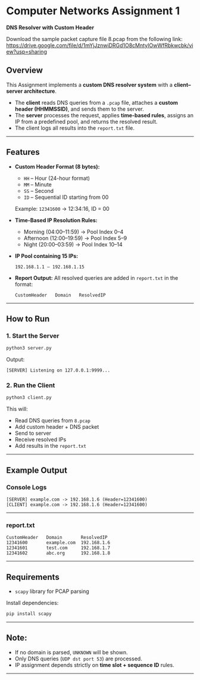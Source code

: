 # **Computer Networks Assignment 1**
**DNS Resolver with Custom Header**

Download the sample packet capture file 8.pcap from the following link: https://drive.google.com/file/d/1mYjJznwiDRGd1O8cMntyIOwWfRbkwcbk/view?usp=sharing

##  Overview

This Assignment implements a **custom DNS resolver system** with a **client–server architecture**.

* The **client** reads DNS queries from a `.pcap` file, attaches a **custom header (HHMMSSID)**, and sends them to the server.
* The **server** processes the request, applies **time-based rules**, assigns an IP from a predefined pool, and returns the resolved result.
* The client logs all results into the  `report.txt` file.

---

##  Features

* **Custom Header Format (8 bytes):**

  * `HH` – Hour (24-hour format)
  * `MM` – Minute
  * `SS` – Second
  * `ID` – Sequential ID starting from 00

  Example: `12341600` → 12:34:16, ID = 00

* **Time-Based IP Resolution Rules:**

  * Morning (04:00–11:59) → Pool Index 0–4
  * Afternoon (12:00–19:59) → Pool Index 5–9
  * Night (20:00–03:59) → Pool Index 10–14

* **IP Pool containing 15 IPs:**

  ```
  192.168.1.1 – 192.168.1.15
  ```

* **Report Output:**
  All resolved queries are added in `report.txt` in the format:

  ```
  CustomHeader   Domain   ResolvedIP
  ```

---

##  How to Run

### 1. Start the Server

```bash
python3 server.py
```

Output:

```
[SERVER] Listening on 127.0.0.1:9999...
```

### 2. Run the Client

```bash
python3 client.py
```

This will:

* Read DNS queries from `8.pcap`
* Add custom header + DNS packet
* Send to server
* Receive resolved IPs
* Add results in  the `report.txt`

---

##  Example Output

### Console Logs

```
[SERVER] example.com -> 192.168.1.6 (Header=12341600)
[CLIENT] example.com -> 192.168.1.6 (Header=12341600)
```
---


### report.txt

```
CustomHeader   Domain       ResolvedIP
12341600       example.com  192.168.1.6
12341601       test.com     192.168.1.7
12341602       abc.org      192.168.1.8
```

---

##  Requirements

* `scapy` library for PCAP parsing

Install dependencies:

```bash
pip install scapy
```

---

## Note:

* If no domain is parsed, `UNKNOWN` will be shown.
* Only DNS queries (`UDP dst port 53`) are processed.
* IP assignment depends strictly on **time slot + sequence ID** rules.

---

